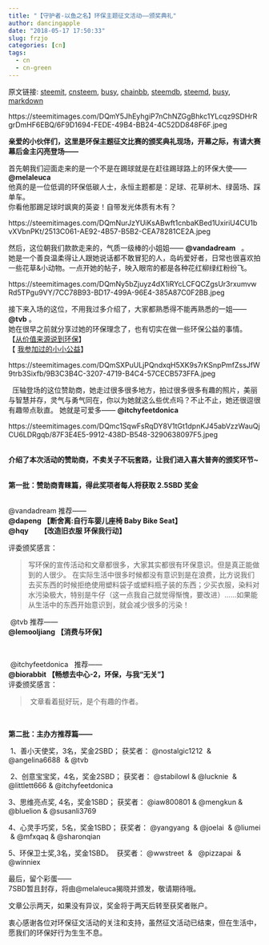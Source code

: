 ```yaml
---
title: "【守护者-以鱼之名】环保主题征文活动——颁奖典礼"
author: dancingapple
date: "2018-05-17 17:50:33"
slug: frzjo
categories: [cn]
tags: 
  - cn
  - cn-green
---
```


原文链接: [steemit](https://steemit.com), [cnsteem](https://cnsteem.com), [busy](https://busy.org), [chainbb](https://chainbb.com), [steemdb](https://steemdb.com), [steemd](https://steemd.com), [busy](https://busy.org), [markdown](https://raw.githubusercontent.com/pzhaonet/steem_dancingapple/master/content/post/frzjo.md)

<html>
<p>https://steemitimages.com/DQmY5JhEyhgiP7nChNZGgBhkc1YLcqz9SDHrRgrDmHF6EBQ/6F9D1694-FEDE-49B4-BB24-4C52DD848F6F.jpeg</p>
<p><strong>亲爱的小伙伴们，这里是环保主题征文比赛的颁奖典礼现场，开幕之际，有请大赛幕后金主闪亮登场—— &nbsp;</strong></p>
<p>首先朝我们迎面走来的是一个不是在踢球就是在赶往踢球路上的环保大使—— <strong>@melaleuca</strong><br>
他真的是一位低调的环保低碳人士，永恒主题都是：足球、花草树木、绿茵场、踩单车。<br>
你看他那踢足球时飒爽的英姿！自带发光体质有木有？ &nbsp;</p>
<p>https://steemitimages.com/DQmNurJzYUiKsABwft1cnbaKBed1UxiriU4CU1bvXVbnPKt/2513C061-AE92-4B57-B5B2-CEA78281CE2A.jpeg</p>
<p>然后，这位朝我们款款走来的，气质一级棒的小姐姐—— <strong>@vandadream</strong> &nbsp;&nbsp;。<br>
她是一个善良温柔得让人跟她说话都不敢冒犯的人，岛屿爱好者，日常也很喜欢拍一些花草&amp;小动物。一点开她的帖子，映入眼帘的都是各种花红柳绿红粉纷飞。 &nbsp;</p>
<p>https://steemitimages.com/DQmNy5bZjuyz4dX1iRYcLCFQCZgsUr3rxumvwRd5TPgu9VY/7CC78B93-BD17-499A-96E4-385A87C0F2BB.jpeg</p>
<p>接下来入场的这位，不用我过多介绍了，大家都熟悉得不能再熟悉的一姐—— <strong>@tvb</strong> 。<br>
她在很早之前就分享过她的环保理念了，也有切实在做一些环保公益的事情。<br>
【<a href="http://www.steemit.com/cn/@tvb/where-does-surplus-value-come-from ">从价值来源说到环保</a>】<br>
【 <a href="http://www.steemit.com/cn/@tvb/4myxmm">我参加过的小小公益</a>】</p>
<p>https://steemitimages.com/DQmSXPuULjPQndxqH5XK9s7rKSnpPmfZssJfW9trb3Sixfb/9B3C3B4C-3207-4719-B4C4-57CECB573FFA.jpeg</p>
<p>&nbsp;&nbsp;压轴登场的这位赞助商，她走过很多很多地方，拍过很多很多有趣的照片，美丽与智慧并存，灵气与勇气同在，你以为她就这么些优点吗？不止不止，她还很逗很有趣带点耿直。 她就是可爱多—— <strong>@itchyfeetdonica</strong> &nbsp;&nbsp;</p>
<p>https://steemitimages.com/DQmc1SqwFsRqDY8V1tGt1dpnKJ45abVzzWauQjCU6LDRgqb/87F3E4E5-9912-438D-B548-3290638097F5.jpeg</p>
<p><br>
<strong>介绍了本次活动的赞助商，不卖关子不玩套路，让我们进入喜大普奔的颁奖环节~ </strong>&nbsp;<br>
</p>
<p><strong>第一批：赞助商青睐篇，得此奖项者每人将获取 2.5SBD 奖金 &nbsp;</strong></p>
<p><br>
@vandadream 推荐—— &nbsp;&nbsp;<br>
<strong>@dapeng 【断舍离:自行车婴儿座椅 Baby Bike Seat】 &nbsp;<br>
@hqy &nbsp;&nbsp;&nbsp;&nbsp;&nbsp;&nbsp;【改造旧衣服 环保我行动】 </strong>&nbsp;</p>
<p>评委颁奖感言： &nbsp;</p>
<blockquote>写环保的宣传活动和文章都很多，大家其实都很有环保意识。但是真正能做到的人很少。 在实际生活中很多时候都没有意识到是在浪费，比方说我们去买东西的时候拒绝使用塑料袋子或塑料瓶子装的东西；少买衣服，染料对水污染极大，特别是牛仔（这一点我自己就觉得惭愧，要改进）......如果能从生活中的东西开始意识到，就会减少很多的污染！ &nbsp;&nbsp;</blockquote>
<p>&nbsp;@tvb 推荐——<br>
<strong>@lemooljiang 【消费与环保】 </strong>&nbsp;&nbsp;</p>
<p><br></p>
<p>&nbsp;@itchyfeetdonica &nbsp;&nbsp;推荐—— &nbsp;&nbsp;<br>
<strong>@biorabbit 【畅想去中心-2，环保，与我“无关”】</strong> &nbsp;<br>
评委颁奖感言：</p>
<blockquote>&nbsp;文章看着挺好玩，是个有趣的作者。 &nbsp;</blockquote>
<p><br></p>
<p><strong>第二批：主办方推荐篇——&nbsp;</strong></p>
<p>&nbsp;1、善小天使奖，3名，奖金2SBD； 获奖者： @nostalgic1212 &nbsp;&amp; @angelina6688 &nbsp;&amp; @tvb &nbsp;</p>
<p>&nbsp;2、创意宝宝奖，4名，奖金2SBD； 获奖者： @stabilowl &amp; @lucknie &nbsp;&amp; @littlett666 &amp; @itchyfeetdonica &nbsp;</p>
<p>3、思维亮点奖, 4名，奖金1SBD； 获奖者： @iaw800801 &amp; @mengkun &amp; @bluelion &amp; @susanli3769 &nbsp;</p>
<p>4、心灵手巧奖，5名，奖金1SBD； 获奖者： @yangyang &nbsp;&amp; @joelai &nbsp;&amp; @liumei &nbsp;&amp; @mfxqaq &amp; @sharonqian &nbsp;</p>
<p>5、环保卫士奖,3名，奖金1SBD。 &nbsp;获奖者： @wwstreet &nbsp;&amp; &nbsp;&nbsp;@pizzapai &nbsp;&amp; @winniex &nbsp;</p>
<p>最后，留个彩蛋——<br>
7SBD暂且封存，将由@melaleuca揭晓并颁发，敬请期待哦。</p>
<p>文章公示两天，如果没有异议，奖金将于两天后转至获奖者账户。</p>
<p>衷心感谢各位对环保征文活动的关注和支持，虽然征文活动已结束，但在生活中，愿我们的环保好行为生生不息。</p>
</html>
